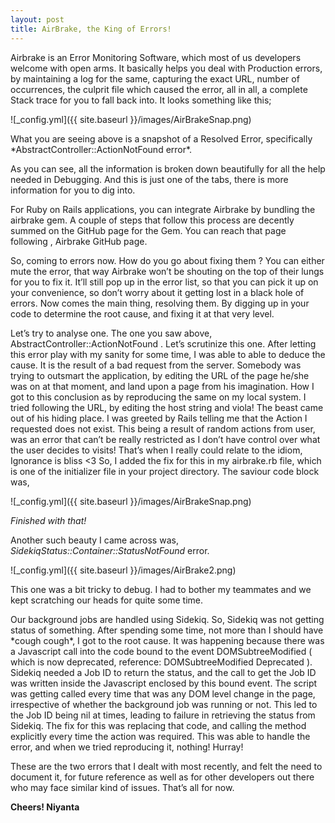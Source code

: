 ```yaml
---
layout: post
title: AirBrake, the King of Errors!
---
```


<p>
	Airbrake is an Error Monitoring Software, which most of us developers welcome with open arms. It basically helps you deal with Production errors, by maintaining a log for the same, capturing the exact URL, number of occurrences, the culprit file which caused the error, all in all, a complete Stack trace for you to fall back into. It looks something like this;
</p>

![_config.yml]({{ site.baseurl }}/images/AirBrakeSnap.png)

<p>
	What you are seeing above is a snapshot of a Resolved Error, specifically *AbstractController::ActionNotFound error*.
</p>

<p>
	As you can see, all the information is broken down beautifully for all the help needed in Debugging. And this is just one of the tabs, there is more information for you to dig into.
</p>

<p>
	For Ruby on Rails applications, you can integrate Airbrake by bundling the airbrake gem. A couple of steps that follow this process are decently summed on the GitHub page for the Gem. You can reach that page following , Airbrake GitHub page.
</p>

<p>
	So, coming to errors now. How do you go about fixing them ?
	You can either mute the error, that way Airbrake won’t be shouting on the top of their lungs for you to fix it. It’ll still pop up in the error list, so that you can pick it up on your convenience, so don’t worry about it getting lost in a black hole of errors.
	Now comes the main thing, resolving them. By digging up in your code to determine the root cause, and fixing it at that very level.
</p>

<p>
	Let’s try to analyse one.
	The one you saw above, AbstractController::ActionNotFound . Let’s scrutinize this one.
	After letting this error play with my sanity for some time, I was able to able to deduce the cause. It is the result of a bad request from the server. Somebody was trying to outsmart the application, by editing the URL of the page he/she was on at that moment, and land upon a page from his imagination. How I got to this conclusion as by reproducing the same on my local system. I tried following the URL, by editing the host string and viola! The beast came out of his hiding place. I was greeted by Rails telling me that the Action I requested does not exist. This being a result of random actions from user, was an error that can’t be really restricted as I don’t have control over what the user decides to visits!
	That’s when I really could relate to the idiom, Ignorance is bliss &lt;3
	So, I added the fix for this in my airbrake.rb file, which is one of the initializer file in your project directory.
	The saviour code block was,
</p>

![_config.yml]({{ site.baseurl }}/images/AirBrakeSnap.png)

*Finished with that!*

Another such beauty I came across was, *SidekiqStatus::Container::StatusNotFound* error.

![_config.yml]({{ site.baseurl }}/images/AirBrake2.png)

<p>
	This one was a bit tricky to debug. I had to bother my teammates and we kept scratching our heads for quite some time.
</p>

<p>
	Our background jobs are handled using Sidekiq.
	So, Sidekiq was not getting status of something. After spending some time, not more than I should have *cough cough*, I got to the root cause. It was happening because there was a Javascript call into the code bound to the event DOMSubtreeModified ( which is now deprecated, reference: DOMSubtreeModified Deprecated ). Sidekiq needed a Job ID to return the status, and the call to get the Job ID was written inside the Javascript enclosed by this bound event. The script was getting called every time that was any DOM level change in the page, irrespective of whether the background job was running or not. This led to the Job ID being nil at times, leading to failure in retrieving the status from Sidekiq.
	The fix for this was replacing that code, and calling the method explicitly every time the action was required. This was able to handle the error, and when we tried reproducing it, nothing! Hurray!
</p>

<p>
	These are the two errors that I dealt with most recently, and felt the need to document it, for future reference as well as for other developers out there who may face similar kind of issues. That’s all for now.
</p>

**Cheers! Niyanta**